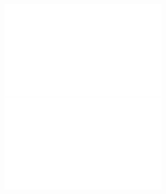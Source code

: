 <!---
shiro2332/shiro2332 is a ✨ special ✨ repository because its `README.md` (this file) appears on your GitHub profile.
You can click the Preview link to take a look at your changes.
--->
![](https://raw.githubusercontent.com/shiro2332/1234567/master/generated/overview.svg)
![](https://raw.githubusercontent.com/shiro2332/1234567/master/generated/languages.svg)
